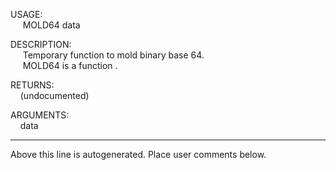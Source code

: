 USAGE:  
&nbsp;&nbsp;&nbsp;&nbsp;&nbsp;MOLD64&nbsp;data&nbsp;  
  
DESCRIPTION:  
&nbsp;&nbsp;&nbsp;&nbsp;&nbsp;Temporary&nbsp;function&nbsp;to&nbsp;mold&nbsp;binary&nbsp;base&nbsp;64.  
&nbsp;&nbsp;&nbsp;&nbsp;&nbsp;MOLD64&nbsp;is&nbsp;a&nbsp;function&nbsp;.  
  
RETURNS:  
&nbsp;&nbsp;&nbsp;&nbsp;(undocumented)  
  
ARGUMENTS:  
&nbsp;&nbsp;&nbsp;&nbsp;data  
___
Above this line is autogenerated. Place user comments below.